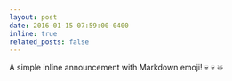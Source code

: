 ```yaml
---
layout: post
date: 2016-01-15 07:59:00-0400
inline: true
related_posts: false
---
```


A simple inline announcement with Markdown emoji! :skull: :skull: :sparkle:
